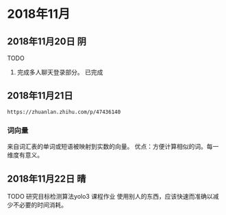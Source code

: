 # 2018年11月

## 2018年11月20日 阴

TODO

1. 完成多人聊天登录部分。  已完成  

## 2018年11月21日

`https://zhuanlan.zhihu.com/p/47436140`

### 词向量

来自词汇表的单词或短语被映射到实数的向量。
优点：方便计算相似的词。每一维度有意义。

## 2018年11月22日 晴

TODO
研究目标检测算法yolo3 课程作业
使用别人的东西，应该快速而准确以减少不必要的时间消耗。